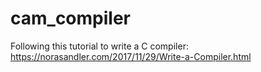 # cam_compiler
Following this tutorial to write a C compiler: https://norasandler.com/2017/11/29/Write-a-Compiler.html
